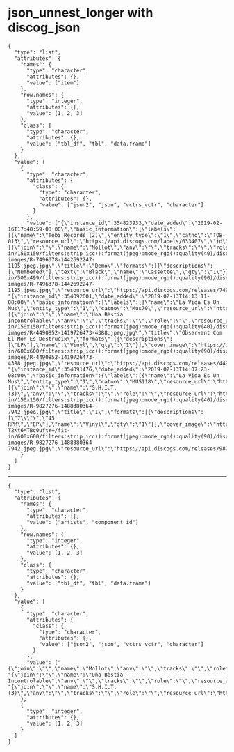 # json_unnest_longer with discog_json

    {
      "type": "list",
      "attributes": {
        "names": {
          "type": "character",
          "attributes": {},
          "value": ["item"]
        },
        "row.names": {
          "type": "integer",
          "attributes": {},
          "value": [1, 2, 3]
        },
        "class": {
          "type": "character",
          "attributes": {},
          "value": ["tbl_df", "tbl", "data.frame"]
        }
      },
      "value": [
        {
          "type": "character",
          "attributes": {
            "class": {
              "type": "character",
              "attributes": {},
              "value": ["json2", "json", "vctrs_vctr", "character"]
            }
          },
          "value": ["{\"instance_id\":354823933,\"date_added\":\"2019-02-16T17:48:59-08:00\",\"basic_information\":{\"labels\":[{\"name\":\"Tobi Records (2)\",\"entity_type\":\"1\",\"catno\":\"TOB-013\",\"resource_url\":\"https://api.discogs.com/labels/633407\",\"id\":633407,\"entity_type_name\":\"Label\"}],\"year\":2015,\"master_url\":null,\"artists\":[{\"join\":\"\",\"name\":\"Mollot\",\"anv\":\"\",\"tracks\":\"\",\"role\":\"\",\"resource_url\":\"https://api.discogs.com/artists/4619796\",\"id\":4619796}],\"id\":7496378,\"thumb\":\"https://img.discogs.com/vEVegHrMNTsP6xG_K6OuFXz4h_U=/fit-in/150x150/filters:strip_icc():format(jpeg):mode_rgb():quality(40)/discogs-images/R-7496378-1442692247-1195.jpeg.jpg\",\"title\":\"Demo\",\"formats\":[{\"descriptions\":[\"Numbered\"],\"text\":\"Black\",\"name\":\"Cassette\",\"qty\":\"1\"}],\"cover_image\":\"https://img.discogs.com/EmbMh7vsElksjRgoXLFSuY1sjRQ=/fit-in/500x499/filters:strip_icc():format(jpeg):mode_rgb():quality(90)/discogs-images/R-7496378-1442692247-1195.jpeg.jpg\",\"resource_url\":\"https://api.discogs.com/releases/7496378\",\"master_id\":0},\"id\":7496378,\"rating\":0}", "{\"instance_id\":354092601,\"date_added\":\"2019-02-13T14:13:11-08:00\",\"basic_information\":{\"labels\":[{\"name\":\"La Vida Es Un Mus\",\"entity_type\":\"1\",\"catno\":\"Mus70\",\"resource_url\":\"https://api.discogs.com/labels/38322\",\"id\":38322,\"entity_type_name\":\"Label\"}],\"year\":2013,\"master_url\":\"https://api.discogs.com/masters/553057\",\"artists\":[{\"join\":\"\",\"name\":\"Una Bèstia Incontrolable\",\"anv\":\"\",\"tracks\":\"\",\"role\":\"\",\"resource_url\":\"https://api.discogs.com/artists/3192745\",\"id\":3192745}],\"id\":4490852,\"thumb\":\"https://img.discogs.com/nRZbcvVNygyNFKg5IjUd5YesF_c=/fit-in/150x150/filters:strip_icc():format(jpeg):mode_rgb():quality(40)/discogs-images/R-4490852-1419726473-4388.jpeg.jpg\",\"title\":\"Observant Com El Mon Es Destrueix\",\"formats\":[{\"descriptions\":[\"LP\"],\"name\":\"Vinyl\",\"qty\":\"1\"}],\"cover_image\":\"https://img.discogs.com/eBbQ9jaiHKFeSXLwBEbxq6nl8Wo=/fit-in/600x600/filters:strip_icc():format(jpeg):mode_rgb():quality(90)/discogs-images/R-4490852-1419726473-4388.jpeg.jpg\",\"resource_url\":\"https://api.discogs.com/releases/4490852\",\"master_id\":553057},\"id\":4490852,\"rating\":0}", "{\"instance_id\":354091476,\"date_added\":\"2019-02-13T14:07:23-08:00\",\"basic_information\":{\"labels\":[{\"name\":\"La Vida Es Un Mus\",\"entity_type\":\"1\",\"catno\":\"MUS118\",\"resource_url\":\"https://api.discogs.com/labels/38322\",\"id\":38322,\"entity_type_name\":\"Label\"}],\"year\":2017,\"master_url\":\"https://api.discogs.com/masters/1109943\",\"artists\":[{\"join\":\"\",\"name\":\"S.H.I.T. (3)\",\"anv\":\"\",\"tracks\":\"\",\"role\":\"\",\"resource_url\":\"https://api.discogs.com/artists/2769828\",\"id\":2769828}],\"id\":9827276,\"thumb\":\"https://img.discogs.com/x6GUri3hXAcfzF2wz5jQloomOoY=/fit-in/150x150/filters:strip_icc():format(jpeg):mode_rgb():quality(40)/discogs-images/R-9827276-1488380364-7942.jpeg.jpg\",\"title\":\"I\",\"formats\":[{\"descriptions\":[\"7\\\"\",\"45 RPM\",\"EP\"],\"name\":\"Vinyl\",\"qty\":\"1\"}],\"cover_image\":\"https://img.discogs.com/7aJPlo2phtFL-T2Kt6MTBc0uftY=/fit-in/600x600/filters:strip_icc():format(jpeg):mode_rgb():quality(90)/discogs-images/R-9827276-1488380364-7942.jpeg.jpg\",\"resource_url\":\"https://api.discogs.com/releases/9827276\",\"master_id\":1109943},\"id\":9827276,\"rating\":0}"]
        }
      ]
    }

---

    {
      "type": "list",
      "attributes": {
        "names": {
          "type": "character",
          "attributes": {},
          "value": ["artists", "component_id"]
        },
        "row.names": {
          "type": "integer",
          "attributes": {},
          "value": [1, 2, 3]
        },
        "class": {
          "type": "character",
          "attributes": {},
          "value": ["tbl_df", "tbl", "data.frame"]
        }
      },
      "value": [
        {
          "type": "character",
          "attributes": {
            "class": {
              "type": "character",
              "attributes": {},
              "value": ["json2", "json", "vctrs_vctr", "character"]
            }
          },
          "value": ["{\"join\":\"\",\"name\":\"Mollot\",\"anv\":\"\",\"tracks\":\"\",\"role\":\"\",\"resource_url\":\"https://api.discogs.com/artists/4619796\",\"id\":4619796}", "{\"join\":\"\",\"name\":\"Una Bèstia Incontrolable\",\"anv\":\"\",\"tracks\":\"\",\"role\":\"\",\"resource_url\":\"https://api.discogs.com/artists/3192745\",\"id\":3192745}", "{\"join\":\"\",\"name\":\"S.H.I.T. (3)\",\"anv\":\"\",\"tracks\":\"\",\"role\":\"\",\"resource_url\":\"https://api.discogs.com/artists/2769828\",\"id\":2769828}"]
        },
        {
          "type": "integer",
          "attributes": {},
          "value": [1, 2, 3]
        }
      ]
    }

